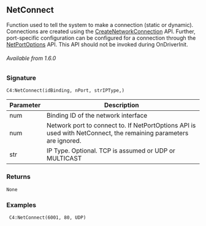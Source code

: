 ## NetConnect

Function used to tell the system to make a connection (static or dynamic). Connections are created using the [CreateNetworkConnection][1] API. Further, port-specific configuration can be configured for a connection through the [NetPortOptions][2] API. This API should not be invoked during OnDriverInit.

###### Available from 1.6.0


### Signature

`C4:NetConnect(idBinding, nPort, strIPType,)`


| Parameter | Description |
| --- | --- |
| num | Binding ID of the network interface |
| num | Network port to connect to. If NetPortOptions API is used with NetConnect, the remaining parameters are ignored. |
| str | IP Type. Optional. TCP is assumed or UDP or MULTICAST |


### Returns

`None`


### Examples

` C4:NetConnect(6001, 80, UDP)`

[1]:	https://control4.github.io/docs-driverworks-api/#createnetworkconnection
[2]:	https://control4.github.io/docs-driverworks-api/#netportoptions